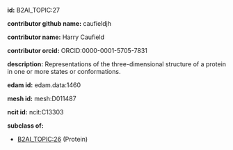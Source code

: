 **id:** B2AI_TOPIC:27

**contributor github name:** caufieldjh

**contributor name:** Harry Caufield

**contributor orcid:** ORCID:0000-0001-5705-7831

**description:** Representations of the three-dimensional structure of a protein in one or more states or conformations.

**edam id:** edam.data:1460

**mesh id:** mesh:D011487

**ncit id:** ncit:C13303

**subclass of:**

- [B2AI_TOPIC:26](../topics/Protein.markdown) (Protein)
